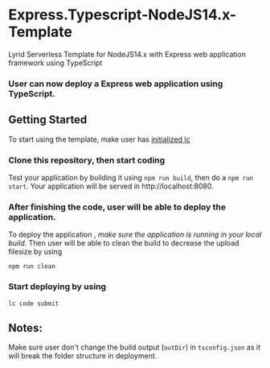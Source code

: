 # Express.Typescript-NodeJS14.x-Template
Lyrid Serverless Template for NodeJS14.x with Express web application framework using TypeScript

### User can now deploy a Express web application using TypeScript.

## Getting Started
To start using the template, make user has [initialized lc](https://docs.lyrid.io/initialization)

### Clone this repository, then start coding
Test your application by building it using `npm run build`, then do a `npm run start`. Your application will be served
in http://localhost:8080.

### After finishing the code, user will be able to deploy the application.
To deploy the application , _make sure the application is running in your local build_. Then user will be able to clean 
the build to decrease the upload filesize by using 
```
npm run clean
```

### Start deploying by using 
```
lc code submit
```

## Notes:
Make sure user don't change the build output (`outDir`) in `tsconfig.json` as it will break the folder structure in deployment.